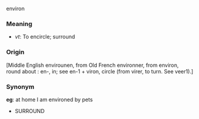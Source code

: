 environ
### Meaning
+ _vt_: To encircle; surround

### Origin

[Middle English envirounen, from Old French environner, from environ, round about : en-, in; see en-1 + viron, circle (from virer, to turn. See veer1).]

### Synonym

__eg__: at home I am environed by pets

+ SURROUND


